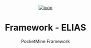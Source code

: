 <div align="center">

[![icon](https://media.githubusercontent.com/media/VectorNetworkProject/ELIAS/master/assets/icon.jpg)](https://vectornetworkproject.github.io/Framework/)

# Framework - ELIAS
PocketMine Framework

</div>
